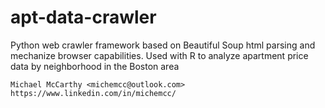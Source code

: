 # apt-data-crawler
Python web crawler framework based on Beautiful Soup html parsing and mechanize browser capabilities. Used with R to analyze apartment price data by neighborhood in the Boston area

    Michael McCarthy <michemcc@outlook.com>
    https://www.linkedin.com/in/michemcc/
